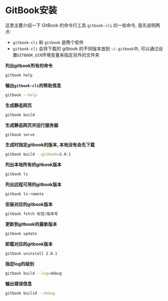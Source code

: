# GitBook安装

这里主要介绍一下 GitBook 的命令行工具 `gitbook-cli` 的一些命令, 首先说明两点:

- `gitbook-cli` 和 `gitbook` 是两个软件
- `gitbook-cli` 会将下载的 gitbook 的不同版本放到 `~/.gitbook`中, 可以通过设置`GITBOOK_DIR`环境变量来指定另外的文件夹

**列出gitbook所有的命令**

```bash
gitbook help
```

**输出`gitbook-cli`的帮助信息**

```bash
gitbook --help
```

**生成静态网页**

```bash
gitbook build
```

**生成静态网页并运行服务器**

```bash
gitbook serve
```

**生成时指定gitbook的版本, 本地没有会先下载**

```bash
gitbook build --gitbook=2.0.1
```

**列出本地所有的gitbook版本**

```bash
gitbook ls
```

**列出远程可用的gitbook版本**

```bash
gitbook ls-remote
```

**安装对应的gitbook版本**

```bash
gitbook fetch 标签/版本号
```

**更新到gitbook的最新版本**

```bash
gitbook update
```

**卸载对应的gitbook版本**

```bash
gitbook uninstall 2.0.1
```

**指定log的级别**

```bash
gitbook build --log=debug
```

**输出错误信息**

```bash
gitbook builid --debug
```